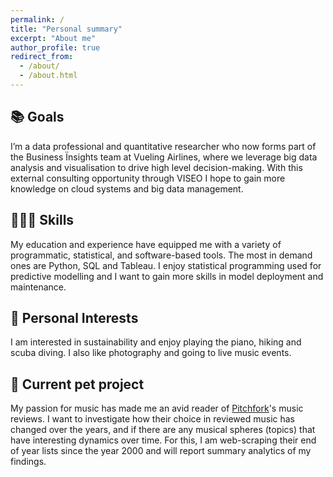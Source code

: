 ```yaml
---
permalink: /
title: "Personal summary"
excerpt: "About me"
author_profile: true
redirect_from: 
  - /about/
  - /about.html
---
```


## 📚 Goals

I’m a data professional and quantitative researcher who now forms part of the Business Ïnsights team at Vueling Airlines, where we leverage big data analysis and visualisation to drive high level decision-making. With this external consulting opportunity through VISEO I hope to gain more knowledge on cloud systems and big data management.

## 👩🏻‍💻 Skills

My education and experience have equipped me with a variety of programmatic, statistical, and software-based tools. The most in demand ones are Python, SQL and Tableau. I enjoy statistical programming used for predictive modelling and I want to gain more skills in model deployment and maintenance.

## 🎹 Personal Interests

I am interested in sustainability and enjoy playing the piano, hiking and scuba diving. I also like photography and going to live music events.

## 📂 Current pet project

My passion for music has made me an avid reader of [Pitchfork](https://pitchfork.com/)'s music reviews. I want to investigate how their choice in reviewed music has changed over the years, and if there are any musical spheres (topics) that have interesting dynamics over time. For this, I am web-scraping their end of year lists since the year 2000 and will report summary analytics of my findings.

